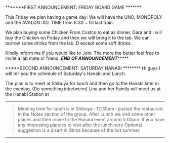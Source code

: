 *******FIRST ANNOUNCEMENT: FRIDAY BOARD GAME *******


This Friday we plan having a game day: We will have the UNO, MONOPOLY and the AVALON :XD. TIME from 6:30 ~ till last train.

We plan buying some Chicken From Costco to eat as dinner, Dara and I will buy the Chicken on Friday and then we will bring it to the lab. We can burrow some drinks from the lab :D except some soft drinks. 

Kindly inform me if you would like to Join. The more the better feel free to invite a lab mate or friend. 
*******END OF ANNOUNCEMENT************



*****SECOND ANNOUNCEMENT: SATURDAY HANABI ********
Hi guys I will tell you the schedule of Saturday's Hanabi and Lunch. 

The plan is to meet at Shibuya for lunch and then go to the Hanabi later in the evening. (Do something inbetween)
Lina and her Family will meet us at the Hanabi Station at 

*********************************************
> Meeting time for lunch is in Shibuya : 12:30pm I posted the restaurant in the Notes section of the group.
> After Lunch we visit some other places and then move to the Hanabi event around 5;00pm. 
> If you have any interesting plances to visit after the lunch.very Optional suggestion is a disert in Ginza because of the hot summer. 
********************************************
